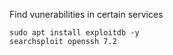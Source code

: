 Find vunerabilities in certain services

```
sudo apt install exploitdb -y
searchsploit openssh 7.2
```